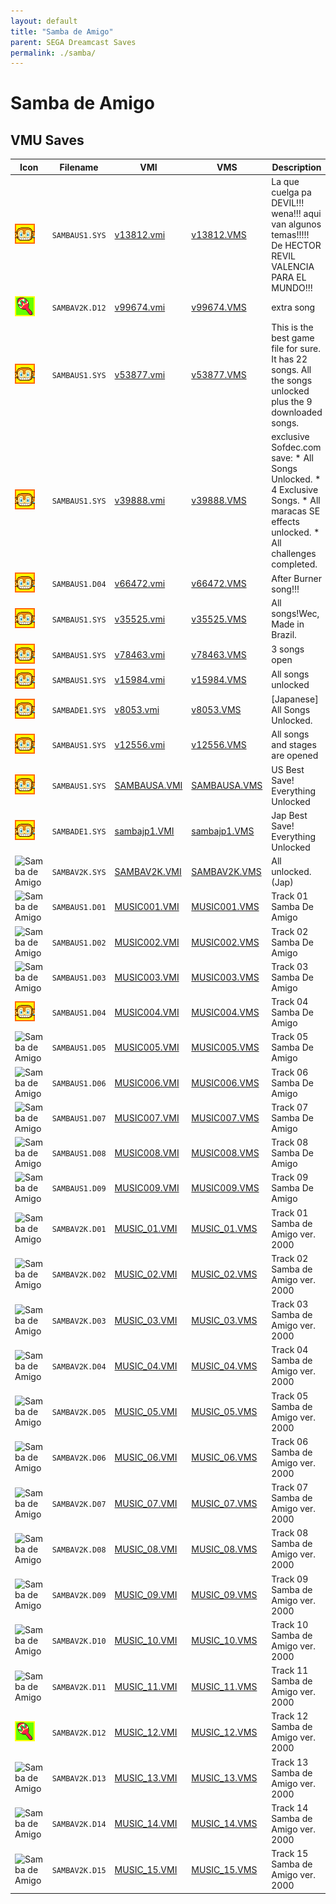 ```yaml
---
layout: default
title: "Samba de Amigo"
parent: SEGA Dreamcast Saves
permalink: ./samba/
---
```

# Samba de Amigo

## VMU Saves

| Icon | Filename | VMI | VMS | Description |
|------|----------|-----|-----|-------------|
| ![Samba de Amigo](../icons/SAMBAUS1.SYS.GIF) | `SAMBAUS1.SYS` | [v13812.vmi](v13812.vmi) | [v13812.VMS](v13812.VMS) | La que cuelga pa DEVIL!!! wena!!! aqui van algunos temas!!!!! De HECTOR REVIL VALENCIA PARA EL MUNDO!!!  |
| ![Samba de Amigo](../icons/SAMBAV2K.D12.GIF) | `SAMBAV2K.D12` | [v99674.vmi](v99674.vmi) | [v99674.VMS](v99674.VMS) | extra song  |
| ![Samba de Amigo](../icons/SAMBAUS1.SYS.GIF) | `SAMBAUS1.SYS` | [v53877.vmi](v53877.vmi) | [v53877.VMS](v53877.VMS) | This is the best game file for sure. It has 22 songs. All the songs unlocked plus the 9 downloaded songs.  |
| ![Samba de Amigo](../icons/SAMBAUS1.SYS.GIF) | `SAMBAUS1.SYS` | [v39888.vmi](v39888.vmi) | [v39888.VMS](v39888.VMS) | exclusive Sofdec.com save: * All Songs Unlocked. * 4 Exclusive Songs. * All maracas SE effects unlocked. * All challenges completed.  |
| ![Samba de Amigo](../icons/SAMBAUS1.D04.GIF) | `SAMBAUS1.D04` | [v66472.vmi](v66472.vmi) | [v66472.VMS](v66472.VMS) | After Burner song!!!  |
| ![Samba de Amigo](../icons/SAMBAUS1.SYS.GIF) | `SAMBAUS1.SYS` | [v35525.vmi](v35525.vmi) | [v35525.VMS](v35525.VMS) | All songs!Wec, Made in Brazil.  |
| ![Samba de Amigo](../icons/SAMBAUS1.SYS.GIF) | `SAMBAUS1.SYS` | [v78463.vmi](v78463.vmi) | [v78463.VMS](v78463.VMS) | 3 songs open  |
| ![Samba de Amigo](../icons/SAMBAUS1.SYS.GIF) | `SAMBAUS1.SYS` | [v15984.vmi](v15984.vmi) | [v15984.VMS](v15984.VMS) | All songs unlocked  |
| ![Samba de Amigo](../icons/SAMBADE1.SYS.GIF) | `SAMBADE1.SYS` | [v8053.vmi](v8053.vmi) | [v8053.VMS](v8053.VMS) | [Japanese] All Songs Unlocked.  |
| ![Samba de Amigo](../icons/SAMBAUS1.SYS.GIF) | `SAMBAUS1.SYS` | [v12556.vmi](v12556.vmi) | [v12556.VMS](v12556.VMS) | All songs and stages are opened  |
| ![Samba de Amigo](../icons/SAMBAUS1.SYS.GIF) | `SAMBAUS1.SYS` | [SAMBAUSA.VMI](SAMBAUSA.VMI) | [SAMBAUSA.VMS](SAMBAUSA.VMS) | US Best Save! Everything Unlocked |
| ![Samba de Amigo](../icons/SAMBADE1.SYS.GIF) | `SAMBADE1.SYS` | [sambajp1.VMI](sambajp1.VMI) | [sambajp1.VMS](sambajp1.VMS) | Jap Best Save! Everything Unlocked |
| ![Samba de Amigo](../icons/SAMBAV2K.SYS.GIF) | `SAMBAV2K.SYS` | [SAMBAV2K.VMI](SAMBAV2K.VMI) | [SAMBAV2K.VMS](SAMBAV2K.VMS) | All unlocked. (Jap) |
| ![Samba de Amigo](../icons/SAMBAUS1.D01.GIF) | `SAMBAUS1.D01` | [MUSIC001.VMI](MUSIC001.VMI) | [MUSIC001.VMS](MUSIC001.VMS) | Track 01 Samba De Amigo |
| ![Samba de Amigo](../icons/SAMBAUS1.D02.GIF) | `SAMBAUS1.D02` | [MUSIC002.VMI](MUSIC002.VMI) | [MUSIC002.VMS](MUSIC002.VMS) | Track 02 Samba De Amigo |
| ![Samba de Amigo](../icons/SAMBAUS1.D03.GIF) | `SAMBAUS1.D03` | [MUSIC003.VMI](MUSIC003.VMI) | [MUSIC003.VMS](MUSIC003.VMS) | Track 03 Samba De Amigo |
| ![Samba de Amigo](../icons/SAMBAUS1.D04.GIF) | `SAMBAUS1.D04` | [MUSIC004.VMI](MUSIC004.VMI) | [MUSIC004.VMS](MUSIC004.VMS) | Track 04 Samba De Amigo |
| ![Samba de Amigo](../icons/SAMBAUS1.D05.GIF) | `SAMBAUS1.D05` | [MUSIC005.VMI](MUSIC005.VMI) | [MUSIC005.VMS](MUSIC005.VMS) | Track 05 Samba De Amigo |
| ![Samba de Amigo](../icons/SAMBAUS1.D06.GIF) | `SAMBAUS1.D06` | [MUSIC006.VMI](MUSIC006.VMI) | [MUSIC006.VMS](MUSIC006.VMS) | Track 06 Samba De Amigo |
| ![Samba de Amigo](../icons/SAMBAUS1.D07.GIF) | `SAMBAUS1.D07` | [MUSIC007.VMI](MUSIC007.VMI) | [MUSIC007.VMS](MUSIC007.VMS) | Track 07 Samba De Amigo |
| ![Samba de Amigo](../icons/SAMBAUS1.D08.GIF) | `SAMBAUS1.D08` | [MUSIC008.VMI](MUSIC008.VMI) | [MUSIC008.VMS](MUSIC008.VMS) | Track 08 Samba De Amigo |
| ![Samba de Amigo](../icons/SAMBAUS1.D09.GIF) | `SAMBAUS1.D09` | [MUSIC009.VMI](MUSIC009.VMI) | [MUSIC009.VMS](MUSIC009.VMS) | Track 09 Samba De Amigo |
| ![Samba de Amigo](../icons/SAMBAV2K.D01.GIF) | `SAMBAV2K.D01` | [MUSIC_01.VMI](MUSIC_01.VMI) | [MUSIC_01.VMS](MUSIC_01.VMS) | Track 01 Samba de Amigo ver. 2000 |
| ![Samba de Amigo](../icons/SAMBAV2K.D02.GIF) | `SAMBAV2K.D02` | [MUSIC_02.VMI](MUSIC_02.VMI) | [MUSIC_02.VMS](MUSIC_02.VMS) | Track 02 Samba de Amigo ver. 2000 |
| ![Samba de Amigo](../icons/SAMBAV2K.D03.GIF) | `SAMBAV2K.D03` | [MUSIC_03.VMI](MUSIC_03.VMI) | [MUSIC_03.VMS](MUSIC_03.VMS) | Track 03 Samba de Amigo ver. 2000 |
| ![Samba de Amigo](../icons/SAMBAV2K.D04.GIF) | `SAMBAV2K.D04` | [MUSIC_04.VMI](MUSIC_04.VMI) | [MUSIC_04.VMS](MUSIC_04.VMS) | Track 04 Samba de Amigo ver. 2000 |
| ![Samba de Amigo](../icons/SAMBAV2K.D05.GIF) | `SAMBAV2K.D05` | [MUSIC_05.VMI](MUSIC_05.VMI) | [MUSIC_05.VMS](MUSIC_05.VMS) | Track 05 Samba de Amigo ver. 2000 |
| ![Samba de Amigo](../icons/SAMBAV2K.D06.GIF) | `SAMBAV2K.D06` | [MUSIC_06.VMI](MUSIC_06.VMI) | [MUSIC_06.VMS](MUSIC_06.VMS) | Track 06 Samba de Amigo ver. 2000 |
| ![Samba de Amigo](../icons/SAMBAV2K.D07.GIF) | `SAMBAV2K.D07` | [MUSIC_07.VMI](MUSIC_07.VMI) | [MUSIC_07.VMS](MUSIC_07.VMS) | Track 07 Samba de Amigo ver. 2000 |
| ![Samba de Amigo](../icons/SAMBAV2K.D08.GIF) | `SAMBAV2K.D08` | [MUSIC_08.VMI](MUSIC_08.VMI) | [MUSIC_08.VMS](MUSIC_08.VMS) | Track 08 Samba de Amigo ver. 2000 |
| ![Samba de Amigo](../icons/SAMBAV2K.D09.GIF) | `SAMBAV2K.D09` | [MUSIC_09.VMI](MUSIC_09.VMI) | [MUSIC_09.VMS](MUSIC_09.VMS) | Track 09 Samba de Amigo ver. 2000 |
| ![Samba de Amigo](../icons/SAMBAV2K.D10.GIF) | `SAMBAV2K.D10` | [MUSIC_10.VMI](MUSIC_10.VMI) | [MUSIC_10.VMS](MUSIC_10.VMS) | Track 10 Samba de Amigo ver. 2000 |
| ![Samba de Amigo](../icons/SAMBAV2K.D11.GIF) | `SAMBAV2K.D11` | [MUSIC_11.VMI](MUSIC_11.VMI) | [MUSIC_11.VMS](MUSIC_11.VMS) | Track 11 Samba de Amigo ver. 2000 |
| ![Samba de Amigo](../icons/SAMBAV2K.D12.GIF) | `SAMBAV2K.D12` | [MUSIC_12.VMI](MUSIC_12.VMI) | [MUSIC_12.VMS](MUSIC_12.VMS) | Track 12 Samba de Amigo ver. 2000 |
| ![Samba de Amigo](../icons/SAMBAV2K.D13.GIF) | `SAMBAV2K.D13` | [MUSIC_13.VMI](MUSIC_13.VMI) | [MUSIC_13.VMS](MUSIC_13.VMS) | Track 13 Samba de Amigo ver. 2000 |
| ![Samba de Amigo](../icons/SAMBAV2K.D14.GIF) | `SAMBAV2K.D14` | [MUSIC_14.VMI](MUSIC_14.VMI) | [MUSIC_14.VMS](MUSIC_14.VMS) | Track 14 Samba de Amigo ver. 2000 |
| ![Samba de Amigo](../icons/SAMBAV2K.D15.GIF) | `SAMBAV2K.D15` | [MUSIC_15.VMI](MUSIC_15.VMI) | [MUSIC_15.VMS](MUSIC_15.VMS) | Track 15 Samba de Amigo ver. 2000 |

